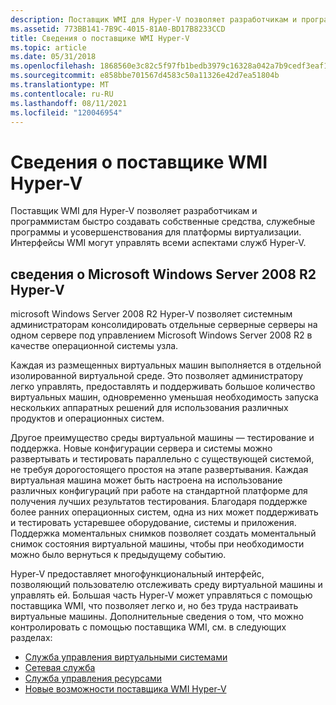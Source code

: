 ```yaml
---
description: Поставщик WMI для Hyper-V позволяет разработчикам и программистам быстро создавать собственные средства, служебные программы и усовершенствования для платформы виртуализации. Интерфейсы WMI могут управлять всеми аспектами служб Hyper-V.
ms.assetid: 773BB141-7B9C-4015-81A0-BD17B8233CCD
title: Сведения о поставщике WMI Hyper-V
ms.topic: article
ms.date: 05/31/2018
ms.openlocfilehash: 1868560e3c82c5f97fb1bedb3979c16328a042a7b9cedf3eaf1162e45f172794
ms.sourcegitcommit: e858bbe701567d4583c50a11326e42d7ea51804b
ms.translationtype: MT
ms.contentlocale: ru-RU
ms.lasthandoff: 08/11/2021
ms.locfileid: "120046954"
---
```

# <a name="about-the-hyper-v-wmi-provider"></a>Сведения о поставщике WMI Hyper-V

Поставщик WMI для Hyper-V позволяет разработчикам и программистам быстро создавать собственные средства, служебные программы и усовершенствования для платформы виртуализации. Интерфейсы WMI могут управлять всеми аспектами служб Hyper-V.

## <a name="about-microsoft-windows-server-2008-r2-hyper-v"></a>сведения о Microsoft Windows Server 2008 R2 Hyper-V

microsoft Windows Server 2008 R2 Hyper-V позволяет системным администраторам консолидировать отдельные серверные серверы на одном сервере под управлением Microsoft Windows Server 2008 R2 в качестве операционной системы узла.

Каждая из размещенных виртуальных машин выполняется в отдельной изолированной виртуальной среде. Это позволяет администратору легко управлять, предоставлять и поддерживать большое количество виртуальных машин, одновременно уменьшая необходимость запуска нескольких аппаратных решений для использования различных продуктов и операционных систем.

Другое преимущество среды виртуальной машины — тестирование и поддержка. Новые конфигурации сервера и системы можно развертывать и тестировать параллельно с существующей системой, не требуя дорогостоящего простоя на этапе развертывания. Каждая виртуальная машина может быть настроена на использование различных конфигураций при работе на стандартной платформе для получения лучших результатов тестирования. Благодаря поддержке более ранних операционных систем, одна из них может поддерживать и тестировать устаревшее оборудование, системы и приложения. Поддержка моментальных снимков позволяет создать моментальный снимок состояния виртуальной машины, чтобы при необходимости можно было вернуться к предыдущему событию.

Hyper-V предоставляет многофункциональный интерфейс, позволяющий пользователю отслеживать среду виртуальной машины и управлять ей. Большая часть Hyper-V может управляться с помощью поставщика WMI, что позволяет легко и, но без труда настраивать виртуальные машины. Дополнительные сведения о том, что можно контролировать с помощью поставщика WMI, см. в следующих разделах:

-   [Служба управления виртуальными системами](virtual-system-management-service.md)
-   [Сетевая служба](networking-service.md)
-   [Служба управления ресурсами](resource-management-service.md)
-   [Новые возможности поставщика WMI Hyper-V](what-s-new-in-hyper-v.md)

 

 



